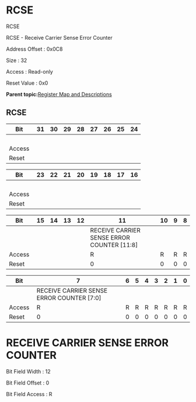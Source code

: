 # RCSE

RCSE

RCSE - Receive Carrier Sense Error Counter

Address Offset : 0x0C8

Size : 32

Access : Read-only

Reset Value : 0x0

**Parent topic:**[Register Map and Descriptions](GUID-521EA668-4C02-4A74-927B-B4C8D92B9489.md)

## RCSE

|Bit |31|30|29|28|27|26|25|24|
|----|---|---|---|---|---|---|---|---|
| | | | | | | | | |
|Access | | | | | | | | |
|Reset | | | | | | | | |

|Bit |23|22|21|20|19|18|17|16|
|----|---|---|---|---|---|---|---|---|
| | | | | | | | | |
|Access | | | | | | | | |
|Reset | | | | | | | | |

|Bit |15|14|13|12|11|10|9|8|
|----|---|---|---|---|---|---|---|---|
| | | | | |RECEIVE CARRIER SENSE ERROR COUNTER \[11:8\]|
|Access | | | | |R|R|R|R|
|Reset | | | | |0|0|0|0|

|Bit |7|6|5|4|3|2|1|0|
|----|---|---|---|---|---|---|---|---|
| |RECEIVE CARRIER SENSE ERROR COUNTER \[7:0\]|
|Access |R|R|R|R|R|R|R|R|
|Reset |0|0|0|0|0|0|0|0|

# RECEIVE CARRIER SENSE ERROR COUNTER

Bit Field Width : 12

Bit Field Offset : 0

Bit Field Access : R

